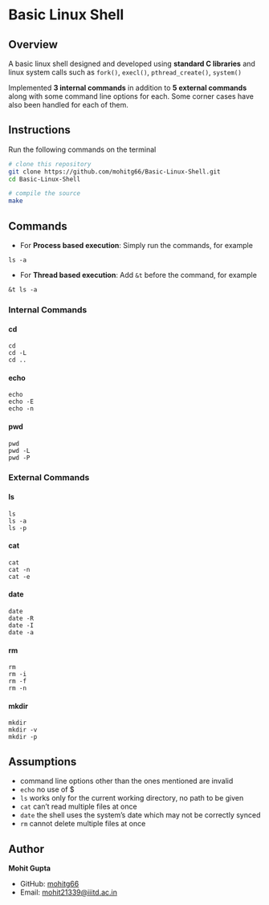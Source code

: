 # Basic Linux Shell

## Overview
A basic linux shell designed and developed using **standard C libraries** and linux system calls such as `fork()`, `execl()`, `pthread_create()`, `system()`

Implemented **3 internal commands** in addition to **5 external commands** along with some command line options for each. Some corner cases have also been handled for each of them.
 
 
## Instructions
Run the following commands on the terminal

```bash
# clone this repository
git clone https://github.com/mohitg66/Basic-Linux-Shell.git
cd Basic-Linux-Shell

# compile the source
make
```

## Commands

- For **Process based execution**: Simply run the commands, for example
```
ls -a
```

- For **Thread based execution**: Add  `&t` before the command, for example
```
&t ls -a
```


### Internal Commands
#### **cd**
```
cd
cd -L
cd ..
```

#### **echo**
```
echo
echo -E
echo -n
```

#### **pwd**
```
pwd
pwd -L
pwd -P
```

### External Commands
#### **ls**
```
ls
ls -a
ls -p
```

#### **cat**
```
cat
cat -n
cat -e
```

#### **date**
```
date
date -R
date -I
date -a
```

#### **rm**
```
rm
rm -i
rm -f
rm -n
```

#### **mkdir**
```
mkdir
mkdir -v
mkdir -p
```


## Assumptions
- command line options other than the ones mentioned are invalid
-  `echo` no use of $
- `ls` works only for the current working directory, no path to be given
- `cat` can’t read multiple files at once
- `date` the shell uses the system’s date which may not be correctly synced
- `rm` cannot delete multiple files at once


## Author

**Mohit Gupta**

- GitHub: [mohitg66](https://github.com/mohitg66/)
- Email: [mohit21339@iiitd.ac.in](mailto:mohit21339@iiitd.ac.in)

